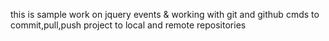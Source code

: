 this is sample work on jquery events & working with git and github cmds to commit,pull,push project to local and remote repositories